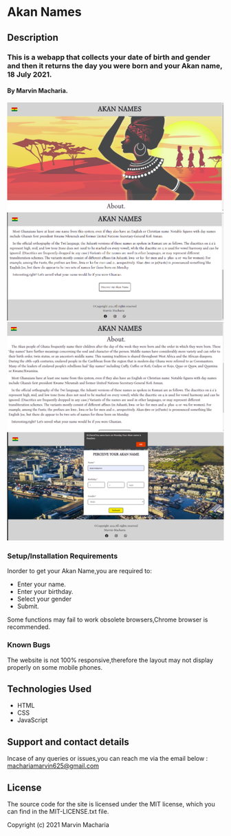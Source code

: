 # **Akan Names**
## **Description**
### This is a webapp that collects your date of birth and gender and then it returns the day you were born and your Akan name, 18 July 2021.
#### By **Marvin Macharia.**
![Website image](/Assets/s1.png)
![Website image](/Assets/s2.png)
![Website image](/Assets/s3.png)
![Website image](/Assets/s4.png)

 ### **Setup/Installation Requirements**
 Inorder to get your Akan Name,you are required to:
* Enter your name.
* Enter your birthday.
* Select your gender
* Submit.

 Some functions may fail to work obsolete browsers,Chrome browser is recommended.

 ### **Known Bugs**

 The website is not 100% responsive,therefore the layout may not display properly on some mobile phones.
## **Technologies Used**
* HTML
* CSS
* JavaScript
## **Support and contact details**
 Incase of any queries or issues,you can reach me via the email below : machariamarvin625@gmail.com
## **License** 
 The source code for the site is licensed under the MIT license, which you can find in the MIT-LICENSE.txt file.


Copyright (c) 2021 
Marvin Macharia